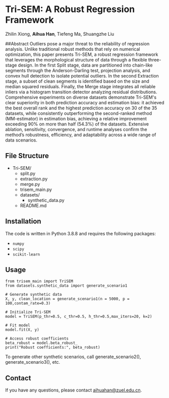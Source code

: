# Tri-SEM: A Robust Regression Framework
Zhilin Xiong, **Aihua Han**, Tiefeng Ma, Shuangzhe Liu

##Abstract
Outliers pose a major threat to the reliability of regression analysis. Unlike traditional robust methods that rely on numerical optimization, this paper presents Tri-SEM, a robust regression framework that leverages the morphological structure of data through a flexible three-stage design. In the first Split stage, data are partitioned into chain-like segments through the Anderson-Darling test, projection analysis, and convex hull detection to isolate potential outliers. In the second Extraction stage, a subset of clean segments is identified based on the size and median squared residuals. Finally, the Merge stage integrates all reliable inliers via a histogram transition detector analyzing residual distributions. Comprehensive experiments on diverse datasets demonstrate Tri-SEM's clear superiority in both prediction accuracy and estimation bias: it achieved the best overall rank and the highest prediction accuracy on 30 of the 35 datasets, while consistently outperforming the second-ranked method (MM-estimator) in estimation bias, achieving a relative improvement exceeding 90% on more than half (54.3%) of the datasets. Extensive ablation, sensitivity, convergence, and runtime analyses confirm the method’s robustness, efficiency, and adaptability across a wide range of data scenarios.


## File Structure
- Tri-SEM/
    - split.py
    - extraction.py
    - merge.py
    - trisem_main.py
    - datasets/
        - synthetic_data.py 
    - README.md

## Installation
The code is written in Python 3.8.8 and requires the following packages:

- `numpy`
- `scipy`
- `scikit-learn`


## Usage
```
from trisem_main import TriSEM
from datasets.synthetic_data import generate_scenario1

# Generate synthetic data
X, y, clean_location = generate_scenario1(n = 5000, p = 100,contam_rate=0.3)

# Initialize Tri-SEM
model = TriSEM(p_thr=0.5, c_thr=0.5, h_thr=0.5,max_iters=20, k=2)

# Fit model
model.fit(X, y)

# Access robust coefficients
beta_robust = model.beta_robust_
print("Robust coefficients:", beta_robust)
```
To generate other synthetic scenarios, call generate_scenario2(), generate_scenario3(), etc.


## Contact
If you have any questions, please contact aihuahan@zuel.edu.cn.
